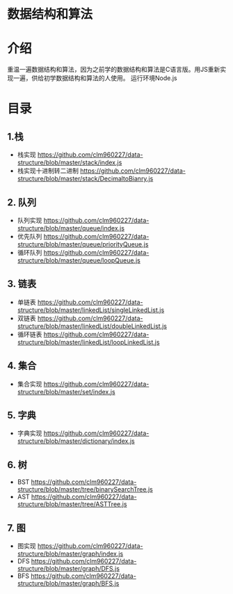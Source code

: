 # 数据结构和算法

# 介绍
重温一遍数据结构和算法，因为之前学的数据结构和算法是C语言版。用JS重新实现一遍，供给初学数据结构和算法的人使用。
运行环境Node.js

# 目录

## 1.栈
* 栈实现 https://github.com/clm960227/data-structure/blob/master/stack/index.js
* 栈实现十进制转二进制 https://github.com/clm960227/data-structure/blob/master/stack/DecimaltoBianry.js

## 2. 队列
* 队列实现 https://github.com/clm960227/data-structure/blob/master/queue/index.js
* 优先队列 https://github.com/clm960227/data-structure/blob/master/queue/priorityQueue.js
* 循环队列 https://github.com/clm960227/data-structure/blob/master/queue/loopQueue.js

## 3. 链表
* 单链表 https://github.com/clm960227/data-structure/blob/master/linkedList/singleLinkedList.js
* 双链表 https://github.com/clm960227/data-structure/blob/master/linkedList/doubleLinkedList.js
* 循环链表 https://github.com/clm960227/data-structure/blob/master/linkedList/loopLinkedList.js

## 4. 集合
* 集合实现 https://github.com/clm960227/data-structure/blob/master/set/index.js

## 5. 字典
* 字典实现 https://github.com/clm960227/data-structure/blob/master/dictionary/index.js

## 6. 树
* BST https://github.com/clm960227/data-structure/blob/master/tree/binarySearchTree.js
* AST https://github.com/clm960227/data-structure/blob/master/tree/ASTTree.js

## 7. 图
* 图实现 https://github.com/clm960227/data-structure/blob/master/graph/index.js
* DFS https://github.com/clm960227/data-structure/blob/master/graph/DFS.js
* BFS https://github.com/clm960227/data-structure/blob/master/graph/BFS.js
